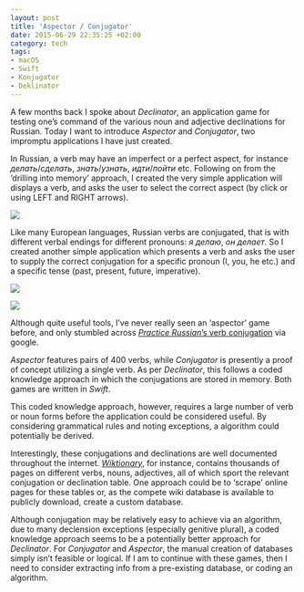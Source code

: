 ```yaml
---
layout: post
title: 'Aspector / Conjugator'
date: 2015-06-29 22:35:25 +02:00
category: tech
tags:
- macOS
- Swift
- Konjugator
- Deklinator
---
```

A few months back I spoke about *Declinator*, an application game for testing one’s command of the various noun and adjective declinations for Russian. Today I want to introduce *Aspector* and *Conjugator*, two impromptu applications I have just created.

In Russian, a verb may have an imperfect or a perfect aspect, for instance *делать*/*сделать*, *знать*/*узнать*, *идти*/*пойти* etc. Following on from the ‘drilling into memory’ approach, I created the very simple application will displays a verb, and asks the user to select the correct aspect (by click or using LEFT and RIGHT arrows).

![]({{site.baseurl}}/assets/images/posts/2015/15-06-29/01.png)

Like many European languages, Russian verbs are conjugated, that is with different verbal endings for different pronouns: *я делаю*, *он делает*. So I created another simple application which presents a verb and asks the user to supply the correct conjugation for a specific pronoun (I, you, he etc.) and a specific tense (past, present, future, imperative).

![]({{site.baseurl}}/assets/images/posts/2015/15-06-29/02.png)

![]({{site.baseurl}}/assets/images/posts/2015/15-06-29/03.png)

Although quite useful tools, I’ve never really seen an ‘aspector’ game before, and only stumbled across [*Practice Russian*’s verb conjugation](http://www.practicerussian.com/Tests/TestVerbs.aspx) via google.

*Aspector* features pairs of 400 verbs, while *Conjugator* is presently a proof of concept utilizing a single verb. As per *Declinator*, this follows a coded knowledge approach in which the conjugations are stored in memory. Both games are written in *Swift*. 

This coded knowledge approach, however, requires a large number of verb or noun forms before the application could be considered useful. By considering grammatical rules and noting exceptions, a algorithm could potentially be derived.

Interestingly, these conjugations and declinations are well documented throughout the internet. [*Wiktionary*](https://ru.wiktionary.org/wiki/%D0%97%D0%B0%D0%B3%D0%BB%D0%B0%D0%B2%D0%BD%D0%B0%D1%8F_%D1%81%D1%82%D1%80%D0%B0%D0%BD%D0%B8%D1%86%D0%B0), for instance, contains thousands of pages on different verbs, nouns, adjectives, all of which sport the relevant conjugation or declination table. One approach could be to ‘scrape’ online pages for these tables or, as the compete wiki database is available to publicly download, create a custom database.

Although conjugation may be relatively easy to achieve via an algorithm, due to many declension exceptions (especially genitive plural), a coded knowledge approach seems to be a potentially better approach for *Declinator*. For *Conjugator* and *Aspector*, the manual creation of databases simply isn’t feasible or logical. If I am to continue with these games, then I need to consider extracting info from a pre-existing database, or coding an algorithm.
